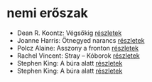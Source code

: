 # nemi erőszak

- Dean R. Koontz: Végsőkig [részletek](_details/%7Bopf.creator%7D.md#id_1071)
- Joanne Harris: Ötnegyed narancs [részletek](_details/%7Bopf.creator%7D.md#id_1123)
- Polcz Alaine: Asszony a fronton [részletek](_details/%7Bopf.creator%7D.md#id_1443)
- Rachel Vincent: Stray – Kóborok [részletek](_details/%7Bopf.creator%7D.md#id_428)
- Stephen King: A búra alatt [részletek](_details/%7Bopf.creator%7D.md#id_556)
- Stephen King: A búra alatt [részletek](_details/%7Bopf.creator%7D.md#id_557)